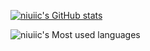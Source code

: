 [![niuiic's GitHub stats](https://github-readme-stats.vercel.app/api?username=niuiic)](https://github.com/anuraghazra/github-readme-stats)

![niuiic's Most used languages](https://github-readme-stats.vercel.app/api/top-langs/?username=niuiic&layout=compact&hide_border=true&langs_count=10)
